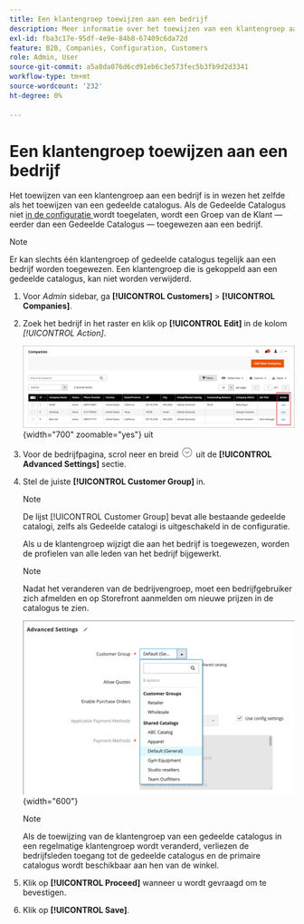 ```yaml
---
title: Een klantengroep toewijzen aan een bedrijf
description: Meer informatie over het toewijzen van een klantengroep aan een bedrijfsaccount in uw Adobe Commerce-winkel.
exl-id: fba3c17e-95df-4e9e-84b8-67409c6da72d
feature: B2B, Companies, Configuration, Customers
role: Admin, User
source-git-commit: a5a8da076d6cd91eb6c3e573fec5b3fb9d2d3341
workflow-type: tm+mt
source-wordcount: '232'
ht-degree: 0%

---
```


# Een klantengroep toewijzen aan een bedrijf

Het toewijzen van een klantengroep aan een bedrijf is in wezen het zelfde als het toewijzen van een gedeelde catalogus. Als de Gedeelde Catalogus niet [ in de configuratie ](enable-basic-features.md) wordt toegelaten, wordt een Groep van de Klant — eerder dan een Gedeelde Catalogus — toegewezen aan een bedrijf.

>[!NOTE]
>
> Er kan slechts één klantengroep of gedeelde catalogus tegelijk aan een bedrijf worden toegewezen. Een klantengroep die is gekoppeld aan een gedeelde catalogus, kan niet worden verwijderd.

1. Voor _Admin_ sidebar, ga **[!UICONTROL Customers]** > **[!UICONTROL Companies]**.

1. Zoek het bedrijf in het raster en klik op **[!UICONTROL Edit]** in de kolom _[!UICONTROL Action]_.

   ![ geef Bedrijf ](./assets/companies-grid-edit.png){width="700" zoomable="yes"} uit

1. Voor de bedrijfpagina, scrol neer en breid ![ selecteur van de Uitbreiding ](../assets/icon-display-expand.png) uit de **[!UICONTROL Advanced Settings]** sectie.

1. Stel de juiste **[!UICONTROL Customer Group]** in.

   >[!NOTE]
   >
   >De lijst [!UICONTROL Customer Group] bevat alle bestaande gedeelde catalogi, zelfs als Gedeelde catalogi is uitgeschakeld in de configuratie.

   Als u de klantengroep wijzigt die aan het bedrijf is toegewezen, worden de profielen van alle leden van het bedrijf bijgewerkt.

   >[!NOTE]
   >
   >Nadat het veranderen van de bedrijvengroep, moet een bedrijfgebruiker zich afmelden en op Storefront aanmelden om nieuwe prijzen in de catalogus te zien.

   ![ de klantengroep van de Verandering of gedeelde catalogus ](./assets/company-advanced-settings-customer-group-admin.png){width="600"}

   >[!NOTE]
   >
   >Als de toewijzing van de klantengroep van een gedeelde catalogus in een regelmatige klantengroep wordt veranderd, verliezen de bedrijfsleden toegang tot de gedeelde catalogus en de primaire catalogus wordt beschikbaar aan hen van de winkel.

1. Klik op **[!UICONTROL Proceed]** wanneer u wordt gevraagd om te bevestigen.

1. Klik op **[!UICONTROL Save]**.
